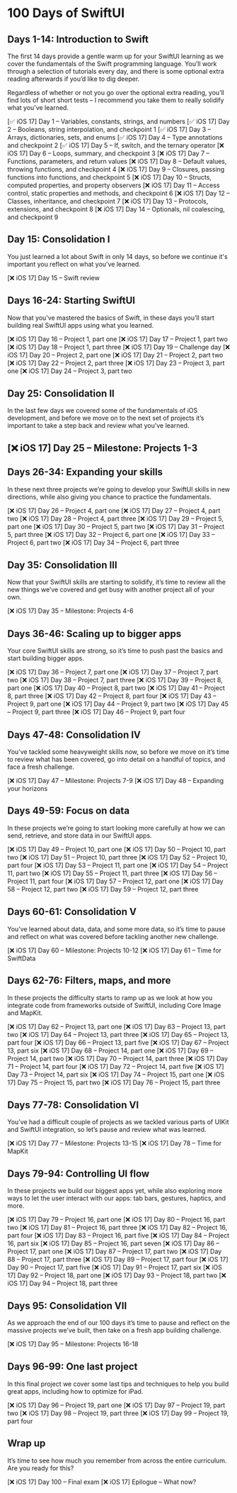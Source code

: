 # 100 Days of SwiftUI
<!-- https://www.hackingwithswift.com/100/swiftui -->


## Days 1-14: Introduction to Swift
The first 14 days provide a gentle warm up for your SwiftUI learning as we cover the fundamentals of the Swift programming language. You’ll work through a selection of tutorials every day, and there is some optional extra reading afterwards if you’d like to dig deeper.

Regardless of whether or not you go over the optional extra reading, you’ll find lots of short short tests – I recommend you take them to really solidify what you’ve learned.

[✅ iOS 17] Day 1 – Variables, constants, strings, and numbers
[✅ iOS 17] Day 2 – Booleans, string interpolation, and checkpoint 1
[✅ iOS 17] Day 3 – Arrays, dictionaries, sets, and enums
[✅ iOS 17] Day 4 – Type annotations and checkpoint 2
[✅ iOS 17] Day 5 – If, switch, and the ternary operator
[❌ iOS 17] Day 6 – Loops, summary, and checkpoint 3
[❌ iOS 17] Day 7 – Functions, parameters, and return values
[❌ iOS 17] Day 8 – Default values, throwing functions, and checkpoint 4
[❌ iOS 17] Day 9 – Closures, passing functions into functions, and checkpoint 5
[❌ iOS 17] Day 10 – Structs, computed properties, and property observers
[❌ iOS 17] Day 11 – Access control, static properties and methods, and checkpoint 6
[❌ iOS 17] Day 12 – Classes, inheritance, and checkpoint 7
[❌ iOS 17] Day 13 – Protocols, extensions, and checkpoint 8
[❌ iOS 17] Day 14 – Optionals, nil coalescing, and checkpoint 9
 

## Day 15: Consolidation I
You just learned a lot about Swift in only 14 days, so before we continue it's important you reflect on what you've learned.

[❌ iOS 17] Day 15 – Swift review
 

## Days 16-24: Starting SwiftUI
Now that you’ve mastered the basics of Swift, in these days you’ll start building real SwiftUI apps using what you learned.

[❌ iOS 17] Day 16 – Project 1, part one
[❌ iOS 17] Day 17 – Project 1, part two
[❌ iOS 17] Day 18 – Project 1, part three
[❌ iOS 17] Day 19 – Challenge day
[❌ iOS 17] Day 20 – Project 2, part one
[❌ iOS 17] Day 21 – Project 2, part two
[❌ iOS 17] Day 22 – Project 2, part three
[❌ iOS 17] Day 23 – Project 3, part one
[❌ iOS 17] Day 24 – Project 3, part two
 

## Day 25: Consolidation II
In the last few days we covered some of the fundamentals of iOS development, and before we move on to the next set of projects it’s important to take a step back and review what you’ve learned.

## [❌ iOS 17] Day 25 – Milestone: Projects 1-3
 

## Days 26-34: Expanding your skills
In these next three projects we’re going to develop your SwiftUI skills in new directions, while also giving you chance to practice the fundamentals.

[❌ iOS 17] Day 26 – Project 4, part one
[❌ iOS 17] Day 27 – Project 4, part two
[❌ iOS 17] Day 28 – Project 4, part three
[❌ iOS 17] Day 29 – Project 5, part one
[❌ iOS 17] Day 30 – Project 5, part two
[❌ iOS 17] Day 31 – Project 5, part three
[❌ iOS 17] Day 32 – Project 6, part one
[❌ iOS 17] Day 33 – Project 6, part two
[❌ iOS 17] Day 34 – Project 6, part three
 

## Day 35: Consolidation III
Now that your SwiftUI skills are starting to solidify, it’s time to review all the new things we’ve covered and get busy with another project all of your own.

[❌ iOS 17] Day 35 – Milestone: Projects 4-6
 

## Days 36-46: Scaling up to bigger apps
Your core SwiftUI skills are strong, so it’s time to push past the basics and start building bigger apps.

[❌ iOS 17] Day 36 – Project 7, part one
[❌ iOS 17] Day 37 – Project 7, part two
[❌ iOS 17] Day 38 – Project 7, part three
[❌ iOS 17] Day 39 – Project 8, part one
[❌ iOS 17] Day 40 – Project 8, part two
[❌ iOS 17] Day 41 – Project 8, part three
[❌ iOS 17] Day 42 – Project 8, part four
[❌ iOS 17] Day 43 – Project 9, part one
[❌ iOS 17] Day 44 – Project 9, part two
[❌ iOS 17] Day 45 – Project 9, part three
[❌ iOS 17] Day 46 – Project 9, part four
 

## Days 47-48: Consolidation IV
You’ve tackled some heavyweight skills now, so before we move on it’s time to review what has been covered, go into detail on a handful of topics, and face a fresh challenge.

[❌ iOS 17] Day 47 – Milestone: Projects 7-9
[❌ iOS 17] Day 48 – Expanding your horizons
 

## Days 49-59: Focus on data
In these projects we’re going to start looking more carefully at how we can send, retrieve, and store data in our SwiftUI apps.

[❌ iOS 17] Day 49 – Project 10, part one
[❌ iOS 17] Day 50 – Project 10, part two
[❌ iOS 17] Day 51 – Project 10, part three
[❌ iOS 17] Day 52 – Project 10, part four
[❌ iOS 17] Day 53 – Project 11, part one
[❌ iOS 17] Day 54 – Project 11, part two
[❌ iOS 17] Day 55 – Project 11, part three
[❌ iOS 17] Day 56 – Project 11, part four
[❌ iOS 17] Day 57 – Project 12, part one
[❌ iOS 17] Day 58 – Project 12, part two
[❌ iOS 17] Day 59 – Project 12, part three
 

## Days 60-61: Consolidation V
You’ve learned about data, data, and some more data, so it’s time to pause and reflect on what was covered before tackling another new challenge.

[❌ iOS 17] Day 60 – Milestone: Projects 10-12
[❌ iOS 17] Day 61 – Time for SwiftData
 

## Days 62-76: Filters, maps, and more
In these projects the difficulty starts to ramp up as we look at how you integrate code from frameworks outside of SwiftUI, including Core Image and MapKit.

[❌ iOS 17] Day 62 – Project 13, part one
[❌ iOS 17] Day 63 – Project 13, part two
[❌ iOS 17] Day 64 – Project 13, part three
[❌ iOS 17] Day 65 – Project 13, part four
[❌ iOS 17] Day 66 – Project 13, part five
[❌ iOS 17] Day 67 – Project 13, part six
[❌ iOS 17] Day 68 – Project 14, part one
[❌ iOS 17] Day 69 – Project 14, part two
[❌ iOS 17] Day 70 – Project 14, part three
[❌ iOS 17] Day 71 – Project 14, part four
[❌ iOS 17] Day 72 – Project 14, part five
[❌ iOS 17] Day 73 – Project 14, part six
[❌ iOS 17] Day 74 – Project 15, part one
[❌ iOS 17] Day 75 – Project 15, part two
[❌ iOS 17] Day 76 – Project 15, part three
 

## Days 77-78: Consolidation VI
You’ve had a difficult couple of projects as we tackled various parts of UIKit and SwiftUI integration, so let’s pause and review what was learned.

[❌ iOS 17] Day 77 – Milestone: Projects 13-15
[❌ iOS 17] Day 78 – Time for MapKit
 

## Days 79-94: Controlling UI flow
In these projects we build our biggest apps yet, while also exploring more ways to let the user interact with our apps: tab bars, gestures, haptics, and more.

[❌ iOS 17] Day 79 – Project 16, part one
[❌ iOS 17] Day 80 – Project 16, part two
[❌ iOS 17] Day 81 – Project 16, part three
[❌ iOS 17] Day 82 – Project 16, part four
[❌ iOS 17] Day 83 – Project 16, part five
[❌ iOS 17] Day 84 – Project 16, part six
[❌ iOS 17] Day 85 – Project 16, part seven
[❌ iOS 17] Day 86 – Project 17, part one
[❌ iOS 17] Day 87 – Project 17, part two
[❌ iOS 17] Day 88 – Project 17, part three
[❌ iOS 17] Day 89 – Project 17, part four
[❌ iOS 17] Day 90 – Project 17, part five
[❌ iOS 17] Day 91 – Project 17, part six
[❌ iOS 17] Day 92 – Project 18, part one
[❌ iOS 17] Day 93 – Project 18, part two
[❌ iOS 17] Day 94 – Project 18, part three
 

## Days 95: Consolidation VII
As we approach the end of our 100 days it’s time to pause and reflect on the massive projects we’ve built, then take on a fresh app building challenge.

[❌ iOS 17] Day 95 – Milestone: Projects 16-18
 

## Days 96-99: One last project
In this final project we cover some last tips and techniques to help you build great apps, including how to optimize for iPad.

[❌ iOS 17] Day 96 – Project 19, part one
[❌ iOS 17] Day 97 – Project 19, part two
[❌ iOS 17] Day 98 – Project 19, part three
[❌ iOS 17] Day 99 – Project 19, part four
 

## Wrap up
It’s time to see how much you remember from across the entire curriculum. Are you ready for this?

[❌ iOS 17] Day 100 – Final exam
[❌ iOS 17] Epilogue – What now?

